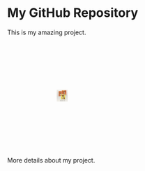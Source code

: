 # My GitHub Repository

This is my amazing project.

<div style="width: 50%; height: 200%; overflow: hidden;">
    <img src="./data/repo/2.png" alt="Subject Set" style="transform: scale(0.1,0.11);">
</div>


More details about my project.